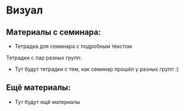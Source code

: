 Визуал
=====

## Материалы с семинара:

* Тетрадка для семинара с подробным текстом

Тетрадки с пар разных групп:

* Тут будут тетрадки с тем, как семинар прошёл у разных групп :)



## Ещё материалы:

* Тут будут ещё материалы
